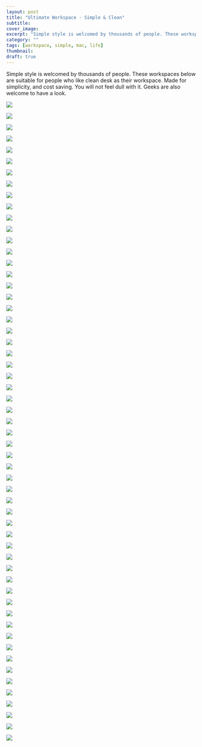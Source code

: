 ```yaml
---
layout: post
title: "Ultimate Workspace - Simple & Clean"
subtitle: 
cover_image: 
excerpt: "Simple style is welcomed by thousands of people. These workspaces below are suitable for people who like clean desk as their workspace. Made for simplicity, and cost saving. You will not feel dull with it. Geeks are also welcome to have a look."
category: ""
tags: [workspace, simple, mac, life]
thumbnail: 
draft: true
---
```


Simple style is welcomed by thousands of people. These workspaces below are suitable for people who like clean desk as their workspace. Made for simplicity, and cost saving. You will not feel dull with it. Geeks are also welcome to have a look.

![](http://i2.wp.com/25.media.tumblr.com/5b27935044ddd5bffd76cd511c8c8191/tumblr_mkal96zQvy1qkegsbo1_500.jpg)

![](http://i0.wp.com/farm9.staticflickr.com/8056/8106252043_6cac1f1393_z.jpg)

![](http://i0.wp.com/dribbble.s3.amazonaws.com/users/19894/screenshots/888324/untitled-2.jpg)

![](http://i0.wp.com/dribbble.s3.amazonaws.com/users/15848/screenshots/944369/workspace.png)

![](http://i2.wp.com/farm9.staticflickr.com/8245/8471968000_1ecda6ab15_z.jpg)

![](http://i2.wp.com/25.media.tumblr.com/27be056734ddd6b644ab12b5c5b8afc3/tumblr_mrqwx886iO1qkegsbo1_500.jpg)

![](http://i0.wp.com/25.media.tumblr.com/tumblr_m8wsnsms6c1r9tee7o1_1280.jpg)

![](http://i1.wp.com/24.media.tumblr.com/tumblr_kx5oky7zpK1qzz7gro1_500.jpg)

![](http://i1.wp.com/25.media.tumblr.com/0b7e5d69781a7b0835354c2bc84d47ea/tumblr_mg6fvd4BQt1qkegsbo1_500.jpg)

![](http://i2.wp.com/25.media.tumblr.com/tumblr_meboermxia1qkegsbo1_500.jpg)

![](http://i2.wp.com/26.media.tumblr.com/tumblr_m0dub1XT2W1r9tee7o1_1280.jpg)

![](http://theorderedway.com/wp-content/uploads/2013/10/5824776984_ef47e77755_o.jpg)

![](http://i2.wp.com/farm7.static.flickr.com/6172/6161807315_3750d2cc97_z.jpg)

![](http://i2.wp.com/farm7.static.flickr.com/6053/5888365189_d5fe411bb2_z.jpg)

![](http://i1.wp.com/farm8.staticflickr.com/7022/6398264675_b583ee6f24_z.jpg)

![](http://i2.wp.com/24.media.tumblr.com/587e998176465e9ab7d36c27be1a4ff6/tumblr_mmhgdmlpAZ1rqeb09o1_1280.jpg)

![](http://ww4.sinaimg.cn/mw600/4ea69ecdgw1dtadoudhfej.jpg)

![](http://ww1.sinaimg.cn/large/70dcc3a2jw1duam8g8so8j.jpg)

![](http://static.businessinsider.com/image/4fdb94dd69beddff18000011-1200/this-desk-has-quite-the-view-a-workspace-while-in-mexico-with-a-13-inch-macbook-pro.jpg)

![](http://i2.wp.com/farm7.staticflickr.com/6218/6347031739_4f0e43b9f0_z.jpg)

![](http://i0.wp.com/www.deskography.org/media/desks/images/desk_8_jpg_640x640_q85.jpg)

![](http://i0.wp.com/25.media.tumblr.com/tumblr_m5pn9wh6AS1qkegsbo1_500.jpg)

![](http://i0.wp.com/farm9.staticflickr.com/8498/8348599003_125259183b_z.jpg)

![](http://i0.wp.com/24.media.tumblr.com/tumblr_m6smzwfNgd1qkegsbo1_500.jpg)

![](http://i0.wp.com/farm9.staticflickr.com/8546/8890110902_743a1860dd_z.jpg)

![](http://i2.wp.com/farm9.staticflickr.com/8240/8483424584_3c1d95f8bb_z.jpg)

![](http://i2.wp.com/dribbble.s3.amazonaws.com/users/223616/screenshots/782397/workspace-large.png)

![](http://i2.wp.com/26.media.tumblr.com/tumblr_lsr5lgm1Xv1qb83abo1_500.jpg)

![](http://i0.wp.com/farm7.static.flickr.com/6154/6185494109_e6c8ab2622_z.jpg)

![](http://i2.wp.com/farm7.static.flickr.com/6081/6120714843_6fa4aacac2_b.jpg)

![](http://i2.wp.com/farm7.static.flickr.com/6186/6102539512_39eb601c08_z.jpg)

![](http://i0.wp.com/farm7.static.flickr.com/6083/6079528413_710afff2d8_z.jpg)

![](http://i1.wp.com/farm7.static.flickr.com/6197/6036720300_85361986c9_z.jpg)

![](http://i1.wp.com/25.media.tumblr.com/37dde91e9f0d177fa5707cc9a38cabf4/tumblr_mm53l0QvK31qkegsbo1_500.jpg)

![](http://i1.wp.com/25.media.tumblr.com/34b341d58b683a41d7b71a287baabf92/tumblr_mk8l0ycckR1qkegsbo1_500.jpg)

![](http://i2.wp.com/28.media.tumblr.com/tumblr_luws4e9vZu1qax5c3o1_500.jpg)

![](http://i2.wp.com/farm8.staticflickr.com/7161/6525315447_87e1879ee9_z.jpg)

![](http://i0.wp.com/25.media.tumblr.com/tumblr_m8e7obmPAi1qkegsbo1_500.jpg)

![](http://i1.wp.com/farm7.static.flickr.com/6022/5967159987_a5fc1f03db_z.jpg)

![](http://i0.wp.com/25.media.tumblr.com/0fd03af1554826026c18cd6fd4207650/tumblr_mhm81dGMe31qkegsbo1_500.jpg)

![](http://i1.wp.com/farm8.staticflickr.com/7207/6985498487_a632269f01_z.jpg)

![](http://i1.wp.com/farm8.staticflickr.com/7170/6652879101_5f8c1f1401_z.jpg)

![](http://i0.wp.com/farm6.staticflickr.com/5311/7193857920_3efdd0d458_z.jpg)

![](http://i1.wp.com/farm9.staticflickr.com/8515/8460276737_f414e3e7e0_z.jpg)

![](http://i2.wp.com/farm9.staticflickr.com/8360/8375534546_53a4c25f2f_z.jpg)

![](http://i0.wp.com/farm9.staticflickr.com/8092/8459757145_74f726273e_z.jpg)

![](http://static.businessinsider.com/image/4fdb94dbeab8eab24900000c-1200/heres-another-big-minimalist-setup-again-without-much-of-a-description-the-lighting-must-be-great-for-focusing.jpg)

![](http://i0.wp.com/farm5.static.flickr.com/4019/4669069323_deb342bbca_z.jpg)

![](http://i0.wp.com/29.media.tumblr.com/tumblr_lqx2g1KIjk1qavlt8o1_500.jpg)

![](http://www.webdesigndev.com/wp-content/uploads/2009/12/212.jpg)

![](http://www.webdesigndev.com/wp-content/uploads/2009/12/154.jpg)

![](http://www.webdesigndev.com/wp-content/uploads/2009/12/172.jpg)

![](http://i2.wp.com/24.media.tumblr.com/tumblr_md8uzb9d0t1qkegsbo1_500.jpg)

![](http://i0.wp.com/27.media.tumblr.com/tumblr_lzm16089WD1r9tee7o1_1280.jpg)


![](http://i1.wp.com/24.media.tumblr.com/0d0a2a164c54f646550a79bab9d5983e/tumblr_mnkzplKKhR1qkegsbo1_1280.png)

![](http://s3.amazonaws.com/37assets/svn/822-jamie.png)

![](http://s3.amazonaws.com/37assets/svn/814-photo%20(2).JPG)

